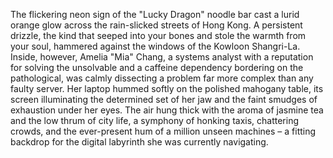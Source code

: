 The flickering neon sign of the "Lucky Dragon" noodle bar cast a lurid orange glow across the rain-slicked streets of Hong Kong.  A persistent drizzle, the kind that seeped into your bones and stole the warmth from your soul, hammered against the windows of the Kowloon Shangri-La.  Inside, however,  Amelia  "Mia"  Chang, a systems analyst with a reputation for solving the unsolvable and a caffeine dependency bordering on the pathological, was calmly dissecting a problem far more complex than any faulty server.  Her laptop hummed softly on the polished mahogany table, its screen illuminating the determined set of her jaw and the faint smudges of exhaustion under her eyes.  The air hung thick with the aroma of jasmine tea and the low thrum of city life, a symphony of honking taxis, chattering crowds, and the ever-present hum of a million unseen machines – a fitting backdrop for the digital labyrinth she was currently navigating.
